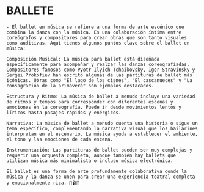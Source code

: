 # BALLETE

    - El ballet en música se refiere a una forma de arte escénico que combina la danza con la música. Es una colaboración íntima entre coreógrafos y compositores para crear obras que son tanto visuales como auditivas. Aquí tienes algunos puntos clave sobre el ballet en música:

    Composición Musical: La música para ballet está diseñada específicamente para acompañar y realzar las danzas coreografiadas. Compositores famosos como Pyotr Ilyich Tchaikovsky, Igor Stravinsky y Sergei Prokofiev han escrito algunas de las partituras de ballet más icónicas. Obras como "El lago de los cisnes", "El cascanueces" y "La consagración de la primavera" son ejemplos destacados.

    Estructura y Ritmo: La música de ballet a menudo incluye una variedad de ritmos y tempos para corresponder con diferentes escenas y emociones en la coreografía. Puede ir desde movimientos lentos y líricos hasta pasajes rápidos y enérgicos.

    Narrativa: La música de ballet a menudo cuenta una historia o sigue un tema específico, complementando la narrativa visual que los bailarines interpretan en el escenario. La música ayuda a establecer el ambiente, el tono y las emociones de cada escena.

    Instrumentación: Las partituras de ballet pueden ser muy complejas y requerir una orquesta completa, aunque también hay ballets que utilizan música más minimalista o incluso música electrónica.

    El ballet es una forma de arte profundamente colaborativa donde la música y la danza se unen para crear una experiencia teatral completa y emocionalmente rica. 🌟🩰🎼